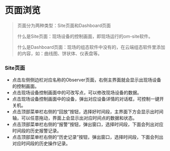 # 页面浏览

> 页面分为两种类型：Site页面和Dashboard页面
>
> 什么是Site页面：现场设备的控制画面，即现场运行的om-site软件。
>
> 什么是Dashboard页面：现场的组态软件中没有的，在云端组态软件里添加的内容，如：曲线图、饼状体、仪表盘等。

### Site页面

* 点击左侧侧边栏对应名称的Observer页面，右侧主界面就会显示出现场设备的控制画面。
* 点击现场设备控制画面中的可改写点，可以修改现场设备的数据。
* 点击现场设备控制画面中的设备，弹出对应设备详情的对话框，可控制一键开关机。
* 点击顶部菜单栏右侧的“回放”按钮，选择好时间段，主界面下方会显示出时间轴，可以任意拖动，界面上会显示出对应时间点的数据和状态。
* 点击顶部菜单栏右侧的“报警”按钮，弹出窗口，选择时间段，下面会列出对应时间段的历史报警记录。
* 点击顶部菜单栏右侧的“历史记录”按钮，弹出窗口，选择时间段，下面会列出对应时间段的历史操作记录。





